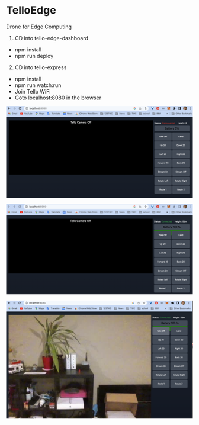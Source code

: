# TelloEdge

Drone for Edge Computing

1. CD into tello-edge-dashboard

- npm install
- npm run deploy

2. CD into tello-express

- npm install
- npm run watch:run
- Join Tello WiFi
- Goto localhost:8080 in the browser

![Alt text](image1.png?raw=true "No connection")

![Alt text](image2.png?raw=true "Connected")

[![Watch the video](image3.png?)](tello-edge.mp4)
